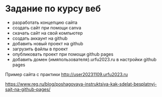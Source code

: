 # Задание по курсу веб

* разработать концепцию сайта
* создать сайт при помощи canva
* скачать сайт на свой компьютер
* создать аккаунт на github
* добавить новый проект на github
* загрузить файлы в проект
* опубликовать проект при помощи github pages
* добавить домен {имяпользователя}.urfu2023.ru в настройки github pages

Пример сайта с практики http://user20231109.urfu2023.ru

https://www.reg.ru/blog/poshagovaya-instruktsiya-kak-sdelat-besplatnyj-sajt-na-github-pages/
